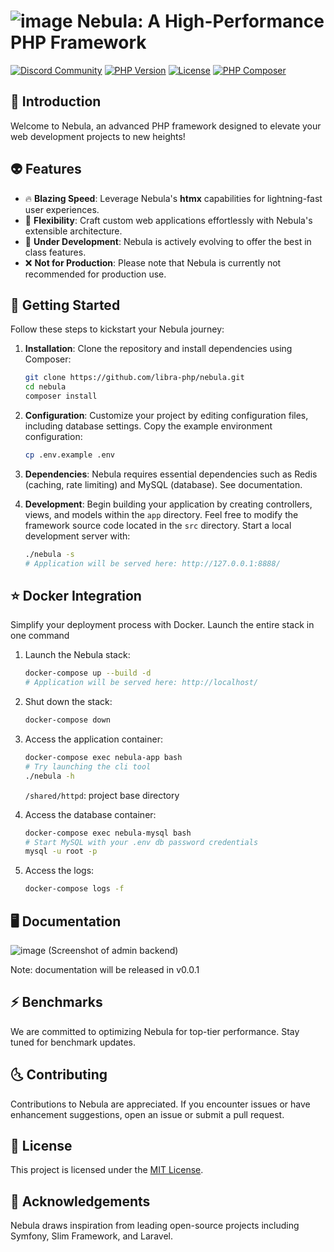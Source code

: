 # ![image](https://avatars.githubusercontent.com/u/99982570?s=28&v=4) Nebula: A High-Performance PHP Framework

[![Discord Community](https://discordapp.com/api/guilds/1139362100821626890/widget.png?style=shield)](https://discord.gg/RMhUmHmNak)
[![PHP Version](https://img.shields.io/badge/php-%3E%3D8.0-8892BF.svg)](https://www.php.net/)
[![License](https://img.shields.io/badge/license-MIT-blue.svg)](https://opensource.org/licenses/MIT)
[![PHP Composer](https://github.com/libra-php/nebula/actions/workflows/php.yml/badge.svg?branch=main)](https://github.com/libra-php/nebula/actions/workflows/php.yml)


## 👾 Introduction

Welcome to Nebula, an advanced PHP framework designed to elevate your web development projects to new heights!

## 👽 Features

- 🔥 **Blazing Speed**: Leverage Nebula's **htmx** capabilities for lightning-fast user experiences.
- 🥷 **Flexibility**: Craft custom web applications effortlessly with Nebula's extensible architecture.
- 👷 **Under Development**: Nebula is actively evolving to offer the best in class features.
- ❌ **Not for Production**: Please note that Nebula is currently not recommended for production use.


## 🚀 Getting Started

Follow these steps to kickstart your Nebula journey:

1. **Installation**: Clone the repository and install dependencies using Composer:
   ```bash
   git clone https://github.com/libra-php/nebula.git
   cd nebula
   composer install
   ```

2. **Configuration**: Customize your project by editing configuration files, including database settings. Copy the example environment configuration:
   ```bash
   cp .env.example .env
   ```

3. **Dependencies**: Nebula requires essential dependencies such as Redis (caching, rate limiting) and MySQL (database). See documentation.

4. **Development**: Begin building your application by creating controllers, views, and models within the `app` directory. Feel free to modify the framework source code located in the  `src` directory. Start a local development server with:
   ```bash
   ./nebula -s
   # Application will be served here: http://127.0.0.1:8888/
   ```


## ⭐ Docker Integration

Simplify your deployment process with Docker. Launch the entire stack in one command

1. Launch the Nebula stack:
   ```bash
   docker-compose up --build -d
   # Application will be served here: http://localhost/
   ```

2. Shut down the stack:
   ```bash
   docker-compose down
   ```

3. Access the application container:
   ```bash
   docker-compose exec nebula-app bash
   # Try launching the cli tool
   ./nebula -h
   ```

   `/shared/httpd`: project base directory

4. Access the database container:
   ```bash
   docker-compose exec nebula-mysql bash
   # Start MySQL with your .env db password credentials
   mysql -u root -p
   ```

5. Access the logs:
   ```bash
   docker-compose logs -f 
   ```
   


## 🖥️ Documentation

![image](https://github.com/libra-php/nebula/assets/71740767/1fc0ce20-538c-4e8d-a10b-c49ea5fb1301)
(Screenshot of admin backend)

Note: documentation will be released in v0.0.1


## ⚡ Benchmarks

We are committed to optimizing Nebula for top-tier performance. Stay tuned for benchmark updates.


## 🌜 Contributing

Contributions to Nebula are appreciated. If you encounter issues or have enhancement suggestions, open an issue or submit a pull request.


## 🔑 License

This project is licensed under the [MIT License](https://github.com/libra-php/nebula/blob/main/LICENSE).


## 🌠 Acknowledgements

Nebula draws inspiration from leading open-source projects including Symfony, Slim Framework, and Laravel.
